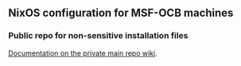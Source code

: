 ## NixOS configuration for MSF-OCB machines
### Public repo for non-sensitive installation files
[Documentation on the private main repo wiki](../../../NixOS-OCB/wiki).
